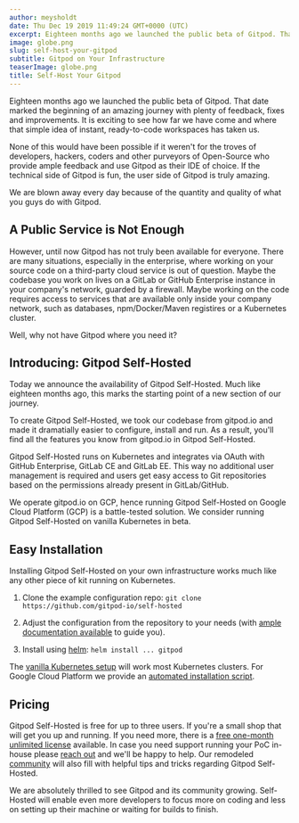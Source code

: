 ```yaml
---
author: meysholdt
date: Thu Dec 19 2019 11:49:24 GMT+0000 (UTC)
excerpt: Eighteen months ago we launched the public beta of Gitpod. That date marked the beginning of an amazing journey with plenty of feedback
image: globe.png
slug: self-host-your-gitpod
subtitle: Gitpod on Your Infrastructure
teaserImage: globe.png
title: Self-Host Your Gitpod
---
```


Eighteen months ago we launched the public beta of Gitpod.
That date marked the beginning of an amazing journey with plenty of feedback, fixes and improvements.
It is exciting to see how far we have come and where that simple idea of instant, ready-to-code workspaces has taken us.

None of this would have been possible if it weren't for the troves of developers, hackers, coders and other purveyors of Open-Source who provide ample feedback and use Gitpod as their IDE of choice.
If the technical side of Gitpod is fun, the user side of Gitpod is truly amazing.

We are blown away every day because of the quantity and quality of what you guys do with Gitpod.

## A Public Service is Not Enough

However, until now Gitpod has not truly been available for everyone.
There are many situations, especially in the enterprise, where working on your source code on a third-party cloud service is out of question.
Maybe the codebase you work on lives on a GitLab or GitHub Enterprise instance in your company's network, guarded by a firewall.
Maybe working on the code requires access to services that are available only inside your company network, such as databases, npm/Docker/Maven registires or a Kubernetes cluster.

Well, why not have Gitpod where you need it?

## Introducing: Gitpod Self-Hosted

Today we announce the availability of Gitpod Self-Hosted.
Much like eighteen months ago, this marks the starting point of a new section of our journey.

To create Gitpod Self-Hosted, we took our codebase from gitpod.io and made it dramatially easier to configure, install and run.
As a result, you'll find all the features you know from gitpod.io in Gitpod Self-Hosted.

Gitpod Self-Hosted runs on Kubernetes and integrates via OAuth with GitHub Enterprise, GitLab CE and GitLab EE.
This way no additional user management is required and users get easy access to Git repositories based on the permissions already present in GitLab/GitHub.

We operate gitpod.io on GCP, hence running Gitpod Self-Hosted on Google Cloud Platform (GCP) is a battle-tested solution.
We consider running Gitpod Self-Hosted on vanilla Kubernetes in beta.

## Easy Installation

Installing Gitpod Self-Hosted on your own infrastructure works much like any other piece of kit running on Kubernetes.

1. Clone the example configuration repo: `git clone https://github.com/gitpod-io/self-hosted`

2. Adjust the configuration from the repository to your needs (with [ample documentation available](/docs/self-hosted/latest/self-hosted) to guide you).

3. Install using [helm](https://helm.sh/): `helm install ... gitpod`

The [vanilla Kubernetes setup](/docs/self-hosted/latest/install/install-on-kubernetes) will work most Kubernetes clusters.
For Google Cloud Platform we provide an [automated installation script](/docs/self-hosted/latest/install/install-on-gcp-script).

## Pricing

Gitpod Self-Hosted is free for up to three users. If you're a small shop that will get you up and running.
If you need more, there is a [free one-month unlimited license](https://gitpod.io/selfhosted-trial) available.
In case you need support running your PoC in-house please [reach out](mailto:contact@gitpod.io) and we'll be happy to help.
Our remodeled [community](https://community.gitpod.io/) will also fill with helpful tips and tricks regarding Gitpod Self-Hosted.

We are absolutely thrilled to see Gitpod and its community growing.
Self-Hosted will enable even more developers to focus more on coding and less on setting up their machine or waiting for builds to finish.
